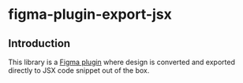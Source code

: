 # figma-plugin-export-jsx

## Introduction
This library is a [Figma plugin](https://www.figma.com/community/plugins) where design is converted and exported 
directly to JSX code snippet out of the box.
